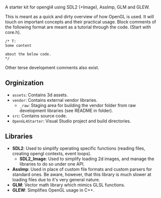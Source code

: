 A starter kit for opengl4 using SDL2 (+Image), AssImp, GLM and GLEW.

This is meant as a quick and dirty overview of how OpenGL is used. It will touch on important concepts and their practical usage. Block comments of the following format are meant as a tutorial through the code. (Start with core.h).

```
/* T:
Some content

about the below code.
*/
```

Other terse development comments also exist.

## Orginization

* `assets`: Contains 3d assets.
* `vendor`: Contains external vendor libraries.
    * `_raw`: Staging area for building the vendor folder from raw development libraries (see README in folder).
* `src`: Contains source code.
* `OpenGL4Starter`: Visual Studio project and build directories.

## Libraries

* **SDL2**: Used to simplify operating specific functions (reading files, creating opengl contexts, event loops).
    * **SDL2_Image**: Used to simplify loading 2d images, and manage the libraries to do so under one API.
* **AssImp**: Used in place of custom file formats and custom parsers for standard ones. Be aware, however, that this library is much slower at loading files due to it's very general nature.
* **GLM**: Vector math library which mimics GLSL functions.
* **GLEW**: Simplifies OpenGL usage in C++.